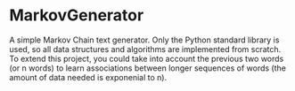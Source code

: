 # MarkovGenerator
A simple Markov Chain text generator. Only the Python standard library is used, so all data structures and algorithms are implemented from scratch. To extend this project, you could take into account the previous two words (or n words) to learn associations between longer sequences of words (the amount of data needed is exponenial to n). 
